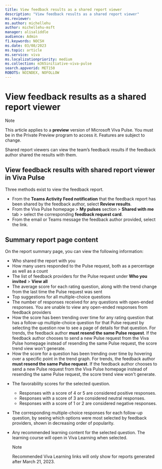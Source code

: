 ```yaml
---
title: View feedback results as a shared report viewer
description: "View feedback results as a shared report viewer"
ms.reviewer: 
ms.author: michellehu
author: michellehu-msft
manager: alisaliddle
audience: Admin
f1.keywords: NOCSH
ms.date: 03/08/2023
ms.topic: article
ms.service: viva
ms.localizationpriority: medium
ms.collection: m365initiative-viva-pulse  
search.appverid: MET150
ROBOTS: NOINDEX, NOFOLLOW
---
```


# View feedback results as a shared report viewer

> [!NOTE]
> This article applies to a **preview** version of Microsoft Viva Pulse. You must be in the Private Preview program to access it. Features are subject to change.

<!--Alternate version of lines 21-22: 

This article applies to a **preview** version of Microsoft Viva Pulse. You must be in the Private Preview program to access the preview version. Features are subject to change.-->

Shared report viewers can view the team’s feedback results if the feedback author shared the results with them.

<!--Alternate version of line 28:

The feedback author must share the team's feedback results to create a shared report view. -->

## View feedback results with shared report viewer in Viva Pulse

Three methods exist to view the feedback report.
- From the **Teams Activity Feed notification** that the feedback report has been shared by the feedback author, select **Review results**. 
- From the Viva Pulse homepage > **My pulses** section > **Shared with me** tab > select the corresponding **feedback request card**.
- From the email or Teams message the feedback author provided, select the link.
 
 
## Summary report page content

On the report summary page, you can view the following information:
- Who shared the report with you
- How many users responded to the Pulse request, both as a percentage as well as a count
- The list of feedback providers for the Pulse request under **Who you invited** > **View all**
- The average score for each rating question, along with the trend change from the last time the Pulse request was sent
- Top suggestions for all multiple-choice questions
- The number of responses received for any questions with open-ended responses. You are unable to view any open-ended responses from feedback providers
- How the score has been trending over time for any rating question that has a follow-up multiple-choice question for that Pulse request by selecting the question row to see a page of details for that question. For trends, the feedback author **must resend the same Pulse request**. If the feedback author chooses to send a new Pulse request from the Viva Pulse homepage instead of resending the same Pulse request, the score trend view won't generate.  
- How the score for a question has been trending over time by hovering over a specific point in the trend graph. For trends, the feedback author **must resend the same Pulse request**. If the feedback author chooses to send a new Pulse request from the Viva Pulse homepage instead of resending the same Pulse request, the score trend view won't generate.
<!--       
replace with text in list?   > [!NOTE] 
   > To view trends for a question response, the feedback author must **resend the same Pulse request**. If the feedback author chooses to send a new Pulse request from the Viva Pulse homepage instead of resending the same Pulse request, the score trend view won't generate. 
-->      
- The favorability scores for the selected question.
   - Responses with a score of 4 or 5 are considered positive responses.
   - Responses with a score of 3 are considered neutral responses.
   - Responses with a score of 1 or 2 are considered negative responses.
- The corresponding multiple-choice responses for each follow-up question, by seeing which options were most selected by feedback providers, shown in decreasing order of popularity.
- Any recommended learning content for the selected question. The learning course will open in Viva Learning when selected.

  > [!NOTE] 
  > Recommended Viva Learning links will only show for reports generated after March 21, 2023.
       
